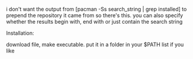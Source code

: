 i don't want the output from [pacman -Ss search_string | grep installed] to prepend the repository it came from so there's this. you can also specify whether the results begin with, end with or just contain the search string

Installation:

download file, make executable. put it in a folder in your $PATH list if you like
